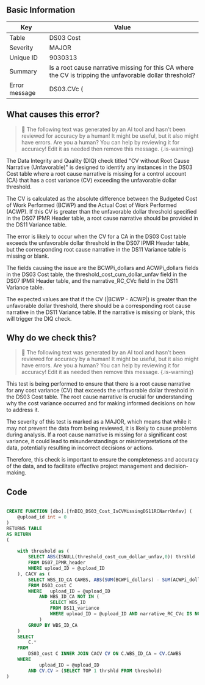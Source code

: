 ## Basic Information
| Key         | Value          |
|-------------|----------------|
| Table       | DS03 Cost |
| Severity    | MAJOR |
| Unique ID   | 9030313   |
| Summary     | Is a root cause narrative missing for this CA where the CV is tripping the unfavorable dollar threshold? |
| Error message | DS03.CVc (|BCWP - ACWP|) > |DS07.threshold_cost_cum_dollar_unfav| & DS11.narrative_RC_CVc is missing or blank (by DS03.WBS_ID_CA & DS11.WBS_ID). |

## What causes this error?

> :robot: The following text was generated by an AI tool and hasn't been reviewed for accuracy by a human! It might be useful, but it also might have errors. Are you a human? You can help by reviewing it for accuracy! Edit it as needed then remove this message.
{.is-warning}

The Data Integrity and Quality (DIQ) check titled "CV without Root Cause Narrative (Unfavorable)" is designed to identify any instances in the DS03 Cost table where a root cause narrative is missing for a control account (CA) that has a cost variance (CV) exceeding the unfavorable dollar threshold. 

The CV is calculated as the absolute difference between the Budgeted Cost of Work Performed (BCWP) and the Actual Cost of Work Performed (ACWP). If this CV is greater than the unfavorable dollar threshold specified in the DS07 IPMR Header table, a root cause narrative should be provided in the DS11 Variance table. 

The error is likely to occur when the CV for a CA in the DS03 Cost table exceeds the unfavorable dollar threshold in the DS07 IPMR Header table, but the corresponding root cause narrative in the DS11 Variance table is missing or blank. 

The fields causing the issue are the BCWPi_dollars and ACWPi_dollars fields in the DS03 Cost table, the threshold_cost_cum_dollar_unfav field in the DS07 IPMR Header table, and the narrative_RC_CVc field in the DS11 Variance table. 

The expected values are that if the CV (|BCWP - ACWP|) is greater than the unfavorable dollar threshold, there should be a corresponding root cause narrative in the DS11 Variance table. If the narrative is missing or blank, this will trigger the DIQ check.
## Why do we check this?

> :robot: The following text was generated by an AI tool and hasn't been reviewed for accuracy by a human! It might be useful, but it also might have errors. Are you a human? You can help by reviewing it for accuracy! Edit it as needed then remove this message.
{.is-warning}

This test is being performed to ensure that there is a root cause narrative for any cost variance (CV) that exceeds the unfavorable dollar threshold in the DS03 Cost table. The root cause narrative is crucial for understanding why the cost variance occurred and for making informed decisions on how to address it. 

The severity of this test is marked as a MAJOR, which means that while it may not prevent the data from being reviewed, it is likely to cause problems during analysis. If a root cause narrative is missing for a significant cost variance, it could lead to misunderstandings or misinterpretations of the data, potentially resulting in incorrect decisions or actions. 

Therefore, this check is important to ensure the completeness and accuracy of the data, and to facilitate effective project management and decision-making.
## Code

```sql

CREATE FUNCTION [dbo].[fnDIQ_DS03_Cost_IsCVMissingDS11RCNarrUnfav] (
	@upload_id int = 0
)
RETURNS TABLE
AS RETURN
(
	
	with threshold as (
		SELECT ABS(ISNULL(threshold_cost_cum_dollar_unfav,0)) thrshld
		FROM DS07_IPMR_header 
		WHERE upload_ID = @upload_ID
	), CACV as (
		SELECT WBS_ID_CA CAWBS, ABS(SUM(BCWPi_dollars) - SUM(ACWPi_dollars)) CV
		FROM DS03_cost C
		WHERE 	upload_ID = @upload_ID
			AND WBS_ID_CA NOT IN (
				SELECT WBS_ID 
				FROM DS11_variance
				WHERE upload_ID = @upload_ID AND narrative_RC_CVc IS NOT NULL
			)
		GROUP BY WBS_ID_CA
	)
	SELECT 
		C.*
	FROM
		DS03_cost C INNER JOIN CACV CV ON C.WBS_ID_CA = CV.CAWBS
	WHERE
			upload_ID = @upload_ID
		AND CV.CV > (SELECT TOP 1 thrshld FROM threshold)
)
```
